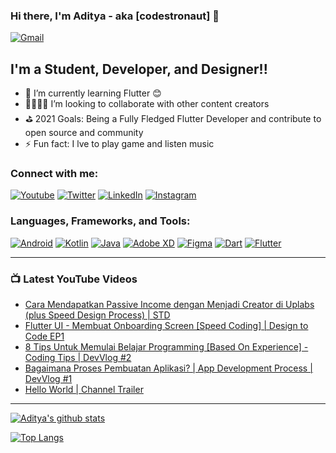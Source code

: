### Hi there, I'm Aditya - aka [codestronaut] 👋

[<img alt="Gmail" src="https://img.shields.io/badge/hello.adityarohman@gmail.com-D14836?style=for-the-badge&logo=gmail&logoColor=white" />][email]

## I'm a Student, Developer, and Designer!!

- 🌱 I’m currently learning Flutter 😊
- 👨‍💻👩‍💻 I’m looking to collaborate with other content creators
- ⛳️ 2021 Goals: Being a Fully Fledged Flutter Developer and contribute to open source and community
- ⚡ Fun fact: I lve to play game and listen music


### Connect with me:

[<img alt="Youtube" src="https://img.shields.io/badge/hello aditya%20-%23FF0000.svg?&style=for-the-badge&logo=YouTube&logoColor=white"/>][youtube]
[<img alt="Twitter" src="https://img.shields.io/badge/codestronaut1%20-%231DA1F2.svg?&style=for-the-badge&logo=Twitter&logoColor=white"/>][twitter]
[<img alt="LinkedIn" src="https://img.shields.io/badge/aditya rohman%20-%230077B5.svg?&style=for-the-badge&logo=linkedin&logoColor=white"/>][linkedin]
[<img alt="Instagram" src="https://img.shields.io/badge/adityaa.r__%20-%23E4405F.svg?&style=for-the-badge&logo=Instagram&logoColor=white"/>][instagram]

### Languages, Frameworks, and Tools:

[<img alt="Android" src="https://img.shields.io/badge/Android-3DDC84?style=for-the-badge&logo=android&logoColor=white" />][android]
[<img alt="Kotlin" src="https://img.shields.io/badge/kotlin-%230095D5.svg?&style=for-the-badge&logo=kotlin&logoColor=white"/>][kotlin]
[<img alt="Java" src="https://img.shields.io/badge/java-%23ED8B00.svg?&style=for-the-badge&logo=java&logoColor=white"/>][java]
[<img alt="Adobe XD" src="https://img.shields.io/badge/adobe%20xd%20-%23FF26BE.svg?&style=for-the-badge&logo=adobe%20xd&logoColor=white"/>][adobexd]
[<img alt="Figma" src="https://img.shields.io/badge/figma%20-%23F24E1E.svg?&style=for-the-badge&logo=figma&logoColor=white"/>][figma]
[<img alt="Dart" src="https://img.shields.io/badge/dart-%230175C2.svg?&style=for-the-badge&logo=dart&logoColor=white"/>][dart]
[<img alt="Flutter" src="https://img.shields.io/badge/Flutter%20-%2302569B.svg?&style=for-the-badge&logo=Flutter&logoColor=white" />][flutter]

---

### 📺 Latest YouTube Videos

<!-- YOUTUBE:START -->
- [Cara Mendapatkan Passive Income dengan Menjadi Creator di Uplabs (plus Speed Design Process) | STD](https://www.youtube.com/watch?v=gTNblAf15E0)
- [Flutter UI - Membuat Onboarding Screen [Speed Coding] | Design to Code EP1](https://www.youtube.com/watch?v=0G1i1Xb4L2E)
- [8 Tips Untuk Memulai Belajar Programming [Based On Experience] - Coding Tips | DevVlog #2](https://www.youtube.com/watch?v=PcdBe0IPpQg)
- [Bagaimana Proses Pembuatan Aplikasi? | App Development Process | DevVlog #1](https://www.youtube.com/watch?v=yzwWRteUfaM)
- [Hello World | Channel Trailer](https://www.youtube.com/watch?v=PsBz30-9MuE)
<!-- YOUTUBE:END -->

---

[![Aditya's github stats](https://github-readme-stats.vercel.app/api?username=codestronaut&show_icons=true&theme=blueberry)](https://github.com/anuraghazra/github-readme-stats)

[![Top Langs](https://github-readme-stats.vercel.app/api/top-langs/?username=codestronaut&layout=compact&theme=blueberry)](https://github.com/anuraghazra/github-readme-stats)

[twitter]: https://twitter.com/codestronaut1
[youtube]: https://www.youtube.com/channel/UCkneuRboNnrK25dEDwIVPAw
[instagram]: https://www.instagram.com/adityaa.r__
[linkedin]: https://www.linkedin.com/in/aditya-rohman-198299186
[tipsplaylist]: https://www.youtube.com/playlist?list=PL7fkRVRcqd3mwovrYCSQQtBY0hhjGadGx
[codewarsplaylist]: https://www.youtube.com/playlist?list=PL7fkRVRcqd3lN-9RmNUyikC5MSm0rlE86
[android]: https://developer.android.com
[adobexd]: https://www.adobe.com/products/xd.html
[figma]: https://www.figma.com
[dart]: https://dart.dev
[flutter]: https://flutter.dev
[kotlin]: https://kotlinlang.org
[java]: https://www.oracle.com/java/technologies/javase-downloads.html
[email]: mailto:hello.adityarohman@gmail.com
